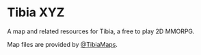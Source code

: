# Tibia XYZ
A map and related resources for Tibia, a free to play 2D MMORPG.

Map files are provided by [@TibiaMaps](https://github.com/tibiamaps).
